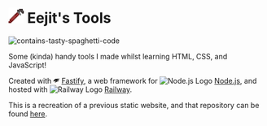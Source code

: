 # <img src="https://raw.githubusercontent.com/Eejit43/eejitstools-v2/main/src/public/favicons/icon.png" alt="Eejit's Tools Logo (Wrench)" width="30"/> Eejit's Tools

![contains-tasty-spaghetti-code](https://github.com/BraveUX/for-the-badge/blob/master/src/images/badges/contains-tasty-spaghetti-code.svg)

Some (kinda) handy tools I made whilst learning HTML, CSS, and JavaScript!

Created with <img src="https://raw.githubusercontent.com/Eejit43/files/main/fastify.png" alt="Fastify Logo" width="12" /> [Fastify](https://fastify.io), a web framework for <img src="https://cdn.freebiesupply.com/logos/large/2x/nodejs-icon-logo-png-transparent.png" alt="Node.js Logo" width="10"/> [Node.js](https://nodejs.org/en), and hosted with <img src="https://railway.app/brand/logo-light.png" alt="Railway Logo" width="12"/> [Railway](https://railway.app).

This is a recreation of a previous static website, and that repository can be found [here](https://github.com/Eejit43/Eejit43.github.io).
